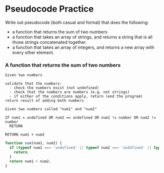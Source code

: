 # Pseudocode Practice

Write out pseudocode (both casual and formal) that does the following:

- a function that returns the sum of two numbers
- a function that takes an array of strings, and returns a string that is all those strings concatenated together.
- a function that takes an array of integers, and returns a new array with every other element.


### A function that returns the sum of two numbers
```
Given two numbers

validate that the numbers:
  - check the numbers exist (not undefined)
  - check that the numbers are numbers (e.g. not strings)
  - if either of the conditions apply, return (end the program)
return result of adding both numbers
```

```
Given two numbers called "num1" and "num2"

IF num1 = undefined OR num2 == undefined OR num1 != number OR num2 != number
  RETURN

RETURN num1 + num2
```

```js
function sum(num1, num2) {
  if (typeof num1 === 'undefined' || typeof num2 === 'undefined' || typeof num1 !== number || typeof num2 !== 'number') {
    return;
  }
  return num1 + num2;
}
```
